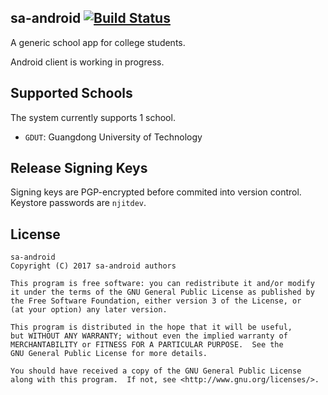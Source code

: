 ## sa-android [![Build Status](https://travis-ci.org/njitdev/sa-android.svg?branch=master)](https://travis-ci.org/njitdev/sa-android)

A generic school app for college students.

Android client is working in progress.

## Supported Schools

The system currently supports 1 school.

- `GDUT`: Guangdong University of Technology

## Release Signing Keys

Signing keys are PGP-encrypted before commited into version control. Keystore passwords are `njitdev`.

## License
```
sa-android
Copyright (C) 2017 sa-android authors

This program is free software: you can redistribute it and/or modify
it under the terms of the GNU General Public License as published by
the Free Software Foundation, either version 3 of the License, or
(at your option) any later version.

This program is distributed in the hope that it will be useful,
but WITHOUT ANY WARRANTY; without even the implied warranty of
MERCHANTABILITY or FITNESS FOR A PARTICULAR PURPOSE.  See the
GNU General Public License for more details.

You should have received a copy of the GNU General Public License
along with this program.  If not, see <http://www.gnu.org/licenses/>.
```
